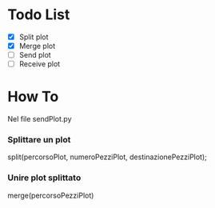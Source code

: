 # Todo List

- [X] Split plot
- [X] Merge plot
- [ ] Send plot
- [ ] Receive plot

# How To

Nel file sendPlot.py

### Splittare un plot

split(percorsoPlot, numeroPezziPlot, destinazionePezziPlot);

### Unire plot splittato

merge(percorsoPezziPlot)
